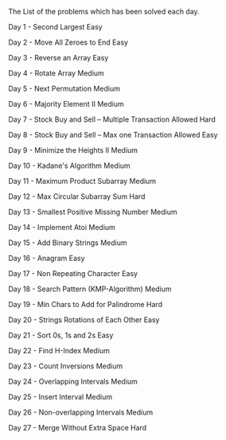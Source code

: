 The List of the problems which has been solved each day.


Day 1 - Second Largest
Easy

Day 2 - Move All Zeroes to End
Easy

Day 3 - Reverse an Array
Easy

Day 4 - Rotate Array
Medium

Day 5 - Next Permutation
Medium

Day 6 - Majority Element II
Medium

Day 7 - Stock Buy and Sell – Multiple Transaction Allowed
Hard

Day 8 - Stock Buy and Sell – Max one Transaction Allowed
Easy

Day 9 - Minimize the Heights II
Medium

Day 10 - Kadane's Algorithm
Medium

Day 11 - Maximum Product Subarray
Medium

Day 12 - Max Circular Subarray Sum
Hard

Day 13 - Smallest Positive Missing Number
Medium

Day 14 - Implement Atoi
Medium

Day 15 - Add Binary Strings
Medium

Day 16 - Anagram
Easy

Day 17 - Non Repeating Character
Easy

Day 18 - Search Pattern (KMP-Algorithm)
Medium

Day 19 - Min Chars to Add for Palindrome
Hard

Day 20 - Strings Rotations of Each Other
Easy

Day 21 - Sort 0s, 1s and 2s
Easy

Day 22 - Find H-Index
Medium

Day 23 - Count Inversions
Medium

Day 24 - Overlapping Intervals
Medium

Day 25 - Insert Interval
Medium

Day 26 - Non-overlapping Intervals
Medium

Day 27 - Merge Without Extra Space
Hard